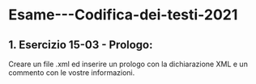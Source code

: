 # Esame---Codifica-dei-testi-2021

## 1. Esercizio 15-03 - Prologo:
Creare un file .xml ed inserire un prologo con la dichiarazione XML e un commento con le vostre informazioni.
